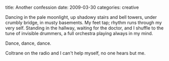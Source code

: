 title: Another confession
date: 2009-03-30
categories: creative


Dancing
in the pale moonlight,
up shadowy stairs
and bell  towers,
under crumbly bridge,
in musty basements.
My feet tap;
rhythm  runs through
my very self.
Standing in the hallway,
waiting  for the doctor,
and I shuffle to the tune
of invisible drummers,
a  full orchestra
playing always in my mind.

Dance,
dance,
dance.

Coltrane on the radio
and I can't help myself,
no one hears but me.
